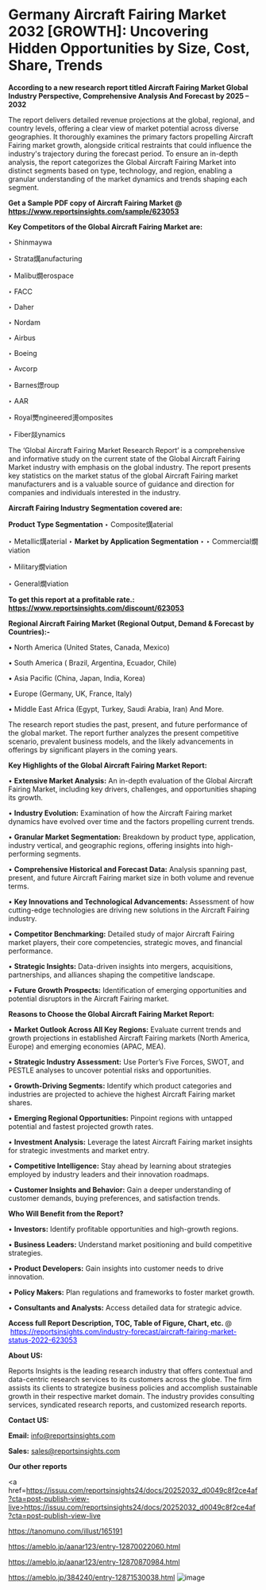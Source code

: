 # Germany Aircraft Fairing Market 2032 [GROWTH]: Uncovering Hidden Opportunities by Size, Cost, Share, Trends

<strong>According to a new research report titled Aircraft Fairing Market Global Industry Perspective, Comprehensive Analysis And Forecast by 2025 – 2032</strong>

The report delivers detailed revenue projections at the global, regional, and country levels, offering a clear view of market potential across diverse geographies. It thoroughly examines the primary factors propelling Aircraft Fairing market growth, alongside critical restraints that could influence the industry's trajectory during the forecast period. To ensure an in-depth analysis, the report categorizes the Global Aircraft Fairing Market into distinct segments based on type, technology, and region, enabling a granular understanding of the market dynamics and trends shaping each segment.

<strong>Get a Sample PDF copy of Aircraft Fairing Market </strong><strong>@<a href=https://www.reportsinsights.com/sample/623053 style=color:#0000ff;> https://www.reportsinsights.com/sample/623053</a></strong></font>

<strong>Key Competitors of the Global Aircraft Fairing Market are:</strong>

‣ Shinmaywa

‣ Strata燤anufacturing

‣ Malibu燗erospace

‣ FACC

‣ Daher

‣ Nordam

‣ Airbus

‣ Boeing

‣ Avcorp

‣ Barnes燝roup

‣ AAR

‣ Royal燛ngineered燙omposites

‣ Fiber燚ynamics

The ‘Global Aircraft Fairing Market Research Report’ is a comprehensive and informative study on the current state of the Global Aircraft Fairing Market industry with emphasis on the global industry. The report presents key statistics on the market status of the global Aircraft Fairing market manufacturers and is a valuable source of guidance and direction for companies and individuals interested in the industry.

<strong>Aircraft Fairing Industry Segmentation covered are:</strong>

<strong>Product Type Segmentation</strong>
‣
Composite燤aterial

‣ Metallic燤aterial
‣ 
<strong>Market by Application Segmentation</strong>
‣
‣  Commercial燗viation

‣ Military燗viation

‣ General燗viation

<strong>To get this report at a profitable rate.: <a href=https://www.reportsinsights.com/discount/623053 style=color:#0000ff;>https://www.reportsinsights.com/discount/623053</a></strong></font>

<strong>Regional Aircraft Fairing Market (Regional Output, Demand &amp; Forecast by Countries):-</strong>

• North America (United States, Canada, Mexico)

• South America ( Brazil, Argentina, Ecuador, Chile)

• Asia Pacific (China, Japan, India, Korea)

• Europe (Germany, UK, France, Italy)

• Middle East Africa (Egypt, Turkey, Saudi Arabia, Iran) And More.

The research report studies the past, present, and future performance of the global market. The report further analyzes the present competitive scenario, prevalent business models, and the likely advancements in offerings by significant players in the coming years.

<strong>Key Highlights of the Global Aircraft Fairing Market Report:</strong>

• <strong>Extensive Market Analysis:</strong> An in-depth evaluation of the Global Aircraft Fairing Market, including key drivers, challenges, and opportunities shaping its growth.

• <strong>Industry Evolution:</strong> Examination of how the Aircraft Fairing market dynamics have evolved over time and the factors propelling current trends.

• <strong>Granular Market Segmentation:</strong> Breakdown by product type, application, industry vertical, and geographic regions, offering insights into high-performing segments.

• <strong>Comprehensive Historical and Forecast Data:</strong> Analysis spanning past, present, and future Aircraft Fairing market size in both volume and revenue terms.

• <strong>Key Innovations and Technological Advancements:</strong> Assessment of how cutting-edge technologies are driving new solutions in the Aircraft Fairing industry.

• <strong>Competitor Benchmarking:</strong> Detailed study of major Aircraft Fairing market players, their core competencies, strategic moves, and financial performance.

• <strong>Strategic Insights:</strong> Data-driven insights into mergers, acquisitions, partnerships, and alliances shaping the competitive landscape.

• <strong>Future Growth Prospects:</strong> Identification of emerging opportunities and potential disruptors in the Aircraft Fairing market.

<strong>Reasons to Choose the Global Aircraft Fairing Market Report:</strong>

• <strong>Market Outlook Across All Key Regions:</strong> Evaluate current trends and growth projections in established Aircraft Fairing markets (North America, Europe) and emerging economies (APAC, MEA).

• <strong>Strategic Industry Assessment:</strong> Use Porter’s Five Forces, SWOT, and PESTLE analyses to uncover potential risks and opportunities.

• <strong>Growth-Driving Segments:</strong> Identify which product categories and industries are projected to achieve the highest Aircraft Fairing market shares.

• <strong>Emerging Regional Opportunities:</strong> Pinpoint regions with untapped potential and fastest projected growth rates.

• <strong>Investment Analysis:</strong> Leverage the latest Aircraft Fairing market insights for strategic investments and market entry.

• <strong>Competitive Intelligence:</strong> Stay ahead by learning about strategies employed by industry leaders and their innovation roadmaps.

• <strong>Customer Insights and Behavior:</strong> Gain a deeper understanding of customer demands, buying preferences, and satisfaction trends.

<strong>Who Will Benefit from the Report?</strong>

• <strong>Investors:</strong> Identify profitable opportunities and high-growth regions.

• <strong>Business Leaders:</strong> Understand market positioning and build competitive strategies.

• <strong>Product Developers:</strong> Gain insights into customer needs to drive innovation.

• <strong>Policy Makers:</strong> Plan regulations and frameworks to foster market growth.

• <strong>Consultants and Analysts:</strong> Access detailed data for strategic advice.
</ul>
<strong>Access full Report Description, TOC, Table of Figure, Chart, etc. </strong>@  <a href=https://reportsinsights.com/industry-forecast/aircraft-fairing-market-status-2022-623053 style=color:#0000ff;>https://reportsinsights.com/industry-forecast/aircraft-fairing-market-status-2022-623053</a></font>

<strong><strong>About US</strong>:</strong>

Reports Insights is the leading research industry that offers contextual and data-centric research services to its customers across the globe. The firm assists its clients to strategize business policies and accomplish sustainable growth in their respective market domain. The industry provides consulting services, syndicated research reports, and customized research reports.

<strong>Contact US:</strong>

<p class=""""><b>Email:</b> <a href=mailto:info@reportsinsights.com>info@reportsinsights.com</a></p>
<p class=""""><b>Sales:</b> <a href=mailto:sales@reportsinsights.com>sales@reportsinsights.com</a></p>

<strong>Our other reports</strong>

<a href=https://issuu.com/reportsinsights24/docs/20252032_d0049c8f2ce4af?cta=post-publish-view-live>https://issuu.com/reportsinsights24/docs/20252032_d0049c8f2ce4af?cta=post-publish-view-live</a>

<a href=https://tanomuno.com/illust/165191>https://tanomuno.com/illust/165191</a>

<a href=https://ameblo.jp/aanar123/entry-12870022060.html>https://ameblo.jp/aanar123/entry-12870022060.html</a>

<a href=https://ameblo.jp/aanar123/entry-12870870984.html>https://ameblo.jp/aanar123/entry-12870870984.html</a>

<a href=https://ameblo.jp/384240/entry-12871530038.html>https://ameblo.jp/384240/entry-12871530038.html</a>
![image](https://github.com/user-attachments/assets/07889c13-3ab0-4a79-b620-46a1492d59cb)
